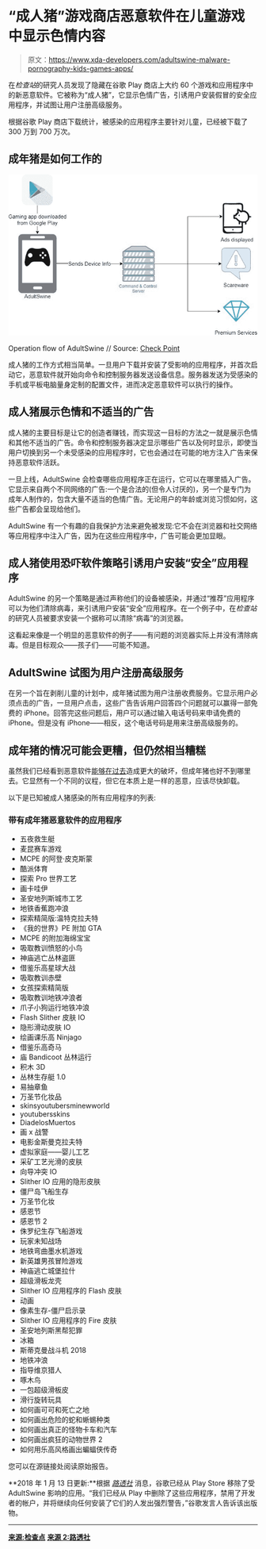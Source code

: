 # “成人猪”游戏商店恶意软件在儿童游戏中显示色情内容

> 原文：<https://www.xda-developers.com/adultswine-malware-pornography-kids-games-apps/>

在*检查站*的研究人员发现了隐藏在谷歌 Play 商店上大约 60 个游戏和应用程序中的新恶意软件。它被称为“成人猪”，它显示色情广告，引诱用户安装假冒的安全应用程序，并试图让用户注册高级服务。

根据谷歌 Play 商店下载统计，被感染的应用程序主要针对儿童，已经被下载了 300 万到 700 万次。

## 成年猪是如何工作的

 <picture>![malware adultswine google play store](img/01ccead378986c5af697d2342e0df6b1.png)</picture> 

Operation flow of AdultSwine // Source: [Check Point](https://research.checkpoint.com/malware-displaying-porn-ads-discovered-in-game-apps-on-google-play/)

成人猪的工作方式相当简单。一旦用户下载并安装了受影响的应用程序，并首次启动它，恶意软件就开始向命令和控制服务器发送设备信息。服务器发送为受感染的手机或平板电脑量身定制的配置文件，进而决定恶意软件可以执行的操作。

## 成人猪展示色情和不适当的广告

成人猪的主要目标是让它的创造者赚钱，而实现这一目标的方法之一就是展示色情和其他不适当的广告。命令和控制服务器决定显示哪些广告以及何时显示，即使当用户切换到另一个未受感染的应用程序时，它也会通过在可能的地方注入广告来保持恶意软件活跃。

一旦上线，AdultSwine 会检查哪些应用程序正在运行，它可以在哪里插入广告。它显示来自两个不同网络的广告:一个是合法的(但令人讨厌的)，另一个是专门为成年人制作的，包含大量不适当的色情广告。无论用户的年龄或浏览习惯如何，这些广告都会呈现给他们。

AdultSwine 有一个有趣的自我保护方法来避免被发现:它不会在浏览器和社交网络等应用程序中注入广告，因为在这些应用程序中，广告可能会更加显眼。

## 成人猪使用恐吓软件策略引诱用户安装“安全”应用程序

AdultSwine 的另一个策略是通过声称他们的设备被感染，并通过“推荐”应用程序可以为他们清除病毒，来引诱用户安装“安全”应用程序。在一个例子中，在*检查站*的研究人员被要求安装一个据称可以清除“病毒”的浏览器。

这看起来像是一个明显的恶意软件的例子——有问题的浏览器实际上并没有清除病毒。但是目标观众——孩子们——可能不知道。

## AdultSwine 试图为用户注册高级服务

在另一个旨在剥削儿童的计划中，成年猪试图为用户注册收费服务。它显示用户必须点击的广告，一旦用户点击，这些广告告诉用户回答四个问题就可以赢得一部免费的 iPhone。回答完这些问题后，用户可以通过输入电话号码来申请免费的 iPhone。但是没有 iPhone——相反，这个电话号码是用来注册高级服务的。

## 成年猪的情况可能会更糟，但仍然相当糟糕

虽然我们已经看到恶意软件[能够在过去](https://www.xda-developers.com/loapi-android-malware-news/)造成更大的破坏，但成年猪也好不到哪里去。它显然有一个不同的议程，但它在本质上是一样的恶意，应该尽快卸载。

以下是已知被成人猪感染的所有应用程序的列表:

### 带有成年猪恶意软件的应用程序

*   五夜救生艇
*   麦昆赛车游戏
*   MCPE 的阿登·皮克斯蒙
*   酷派体育
*   探索 Pro 世界工艺
*   画卡哇伊
*   圣安地列斯城市工艺
*   地铁香蕉跑冲浪
*   探索精简版:温特克拉夫特
*   《我的世界》PE 附加 GTA
*   MCPE 的附加海绵宝宝
*   吸取教训愤怒的小鸟
*   神庙逃亡丛林盗匪
*   借鉴乐高星球大战
*   吸取教训赤壁
*   女孩探索精简版
*   吸取教训地铁冲浪者
*   爪子小狗运行地铁冲浪
*   Flash Slither 皮肤 IO
*   隐形滑动皮肤 IO
*   绘画课乐高 Ninjago
*   借鉴乐高奇马
*   庙 Bandicoot 丛林运行
*   积木 3D
*   丛林生存艇 1.0
*   易抽章鱼
*   万圣节化妆品
*   skinsyoutubersminewworld
*   youtubersskins
*   DiadelosMuertos
*   画 x 战警
*   电影金斯曼克拉夫特
*   虚拟家庭——婴儿工艺
*   采矿工艺光滑的皮肤
*   向导冲突 IO
*   Slither IO 应用的隐形皮肤
*   僵尸岛飞船生存
*   万圣节化妆
*   感恩节
*   感恩节 2
*   侏罗纪生存飞船游戏
*   玩家未知战场
*   地铁弯曲墨水机游戏
*   新英雄男孩冒险游戏
*   神庙逃亡城堡拉什
*   超级滑板龙壳
*   Slither IO 应用程序的 Flash 皮肤
*   动画
*   像素生存-僵尸启示录
*   Slither IO 应用程序的 Fire 皮肤
*   圣安地列斯黑帮犯罪
*   冰箱
*   斯蒂克曼战斗机 2018
*   地铁冲浪
*   指导维京猎人
*   啄木鸟
*   一包超级滑板皮
*   滑行旋转玩具
*   如何画可可和死亡之地
*   如何画出危险的蛇和蜥蜴种类
*   如何画出真正的怪物卡车和汽车
*   如何画出疯狂的动物世界 2
*   如何用乐高风格画出蝙蝠侠传奇

您可以在源链接处阅读原始报告。

**2018 年 1 月 13 日更新:**根据 [*路透社*](https://www.reuters.com/article/us-cyber-google-pornography/google-removes-gaming-apps-with-pop-up-porn-malware-idUSKBN1F129Q) 消息，谷歌已经从 Play Store 移除了受 AdultSwine 影响的应用。“我们已经从 Play 中删除了这些应用程序，禁用了开发者的帐户，并将继续向任何安装了它们的人发出强烈警告，”谷歌发言人告诉该出版物。

* * *

[**来源:检查点**](https://research.checkpoint.com/malware-displaying-porn-ads-discovered-in-game-apps-on-google-play/) [**来源 2:路透社**](https://www.reuters.com/article/us-cyber-google-pornography/google-removes-gaming-apps-with-pop-up-porn-malware-idUSKBN1F129Q)